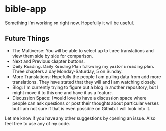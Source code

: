 # bible-app
Something I'm working on right now. Hopefully it will be useful.

## Future Things
 - The Multiverse: You will be able to select up to three translations and view them side by side for comparison.
 - Next and Previous chapter buttons.
 - Daily Reading: Daily Reading Plan following my pastor's reading plan. Three chapters a day Monday-Saturday, 5 on Sunday.
 - More Translations: Hopefully the people I am pulling data from add more translations. They have stated that they will and I am watching closely.
 - Blog: I'm currently trying to figure out a blog in another repository, but I might move it to this one and have it as a feature.
 - Discussion Space: I would love to have a discussion space where people can ask questions or post their thoughts about particular verses but I am not sure if that is even possible on Github. I will look into it.

Let me know if you have any other suggestions by opening an issue. Also feel free to use any of my code.
